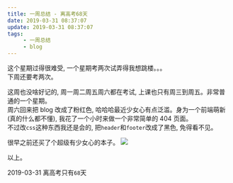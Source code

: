 ```yaml
---
title: 一周总结 - 离高考68天
date: 2019-03-31 08:37:07
update: 2019-03-31 08:37:07
tags: 
     - 一周总结
     - blog
---
```

这个星期过得很难受, 一个星期考两次试弄得我想跳楼。。。  
下周还要考两次。

<!-- more -->

这周也没啥好记的, 周一周二周五周六都在考试, 上课也只有周三到周五。非常普通的一个星期。  
周六回来把 blog 改成了粉红色, 哈哈哈最近少女心有点泛滥。身为一个前端萌新(真的什么都不懂), 我花了一个小时来做一个非常简单的 404 页面。  
不过改`css`这种东西我还是会的, 把`header`和`footer`改成了黑色, 免得看不见。

很早之前还买了个超级有少女心的本子。
![](http://sheey-blog-resources.oss-cn-hangzhou.aliyuncs.com/images/cute-notebook.jpg)

以上。

2019-03-31 离高考只有`68`天
